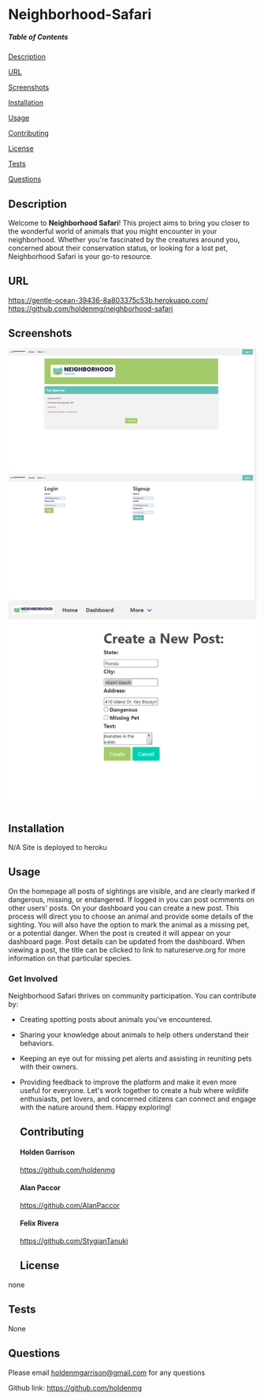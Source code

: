 # Neighborhood-Safari



  
  
  ##### Table of Contents  
  [Description](#description)  

  [URL](#url)  

  [Screenshots](#screenshots)

  [Installation](#installation)

  [Usage](#usage)

  [Contributing](#contributing)

  [License](#license)

  [Tests](#tests)

  [Questions](#questions)
  
  ## Description
  Welcome to **Neighborhood Safari**! This project aims to bring you closer to the wonderful world of animals that you might encounter in your neighborhood. Whether you're fascinated by the creatures around you, concerned about their conservation status, or looking for a lost pet, Neighborhood Safari is your go-to resource.

  ## URL
 
 https://gentle-ocean-39436-8a803375c53b.herokuapp.com/
  https://github.com/holdenmg/neighborhood-safari
  
  ## Screenshots

  <img src=public/assets/images/safari1.png> 
  <img src=public/assets/images/safari2.png> 
  <img src=public/assets/images/safari3.png> 

  ## Installation
 
  N/A Site is deployed to heroku
  
  ## Usage
 
 On the homepage all posts of sightings are visible, and are clearly marked if dangerous, missing, or endangered. If logged in you can post ocmments on other users' posts. On your dashboard you can create a new post. This process will direct you to choose an animal and provide some details of the sighting. You will also have the option to mark the animal as a missing pet, or a potential danger. When the post is created it will appear on your dashboard page. Post details can be updated from the dashboard. When viewing a post, the title can be clicked to link to natureserve.org for more information on that particular species. 

### Get Involved
Neighborhood Safari thrives on community participation. You can contribute by:
- Creating spotting posts about animals you've encountered.
- Sharing your knowledge about animals to help others understand their behaviors.
- Keeping an eye out for missing pet alerts and assisting in reuniting pets with their owners.
- Providing feedback to improve the platform and make it even more useful for everyone.
Let's work together to create a hub where wildlife enthusiasts, pet lovers, and concerned citizens can connect and engage with the nature around them. Happy exploring!









  ## Contributing
  #### Holden Garrison
  https://github.com/holdenmg
  #### Alan Paccor
   https://github.com/AlanPaccor
  #### Felix Rivera 
  https://github.com/StygianTanuki
  
  
  
  ## License
  
 none
 
 ## Tests

None
 
 ## Questions

 Please email <holdenmgarrison@gmail.com> for any questions
 
 Github link: https://github.com/holdenmg